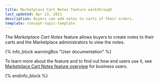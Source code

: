 ```yaml
---
title: Marketplace Cart Notes feature walkthrough
last_updated: Apr 23, 2021
description: Buyers can add notes to carts of their orders.
template: concept-topic-template
---
```


The *Marketplace Cart Notes* feature allows buyers to create notes to their carts and the Marketplace administrators to view the notes.

{% info_block warningBox "User documentation" %}

To learn more about the feature and to find out how end users use it, see [Marketplace Cart Notes feature overview](/docs/marketplace/user/features/{{page.version}}/marketplace-cart-notes-feature-overview.html) for business users.

{% endinfo_block %}
